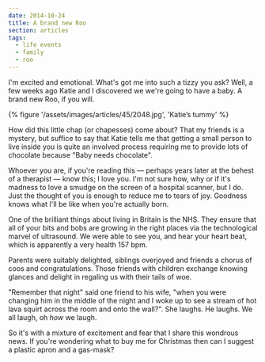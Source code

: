 ```yaml
---
date: 2014-10-24
title: A brand new Roo
section: articles
tags:
  - life events
  - family
  - roo
---
```

I'm excited and emotional. What's got me into such a tizzy you ask? Well, a few weeks ago Katie and I discovered we we're going to have a baby. A brand new Roo, if you will.

{% figure '/assets/images/articles/45/2048.jpg', 'Katie’s tummy' %}

How did this little chap (or chapesses) come about? That my friends is a mystery, but suffice to say that Katie tells me that getting a small person to live inside you is quite an involved process requiring me to provide lots of chocolate because "Baby needs chocolate".

Whoever you are, if you're reading this — perhaps years later at the behest of a therapist — know this; I love you. I'm not sure how, why or if it's madness to love a smudge on the screen of a hospital scanner, but I do. Just the thought of you is enough to reduce me to tears of joy. Goodness knows what I'll be like when you're actually born.

One of the brilliant things about living in Britain is the NHS. They ensure that all of your bits and bobs are growing in the right places via the technological marvel of ultrasound. We were able to see you, and hear your heart beat, which is apparently a very health 157 bpm.

Parents were suitably delighted, siblings overjoyed and friends a chorus of coos and congratulations. Those friends with children exchange knowing glances and delight in regaling us with their tails of woe.

"Remember that night" said one friend to his wife, "when you were changing him in the middle of the night and I woke up to see a stream of hot lava squirt across the room and onto the wall?". She laughs. He laughs. We all laugh, oh _how_ we laugh.

So it's with a mixture of excitement and fear that I share this wondrous news. If you're wondering what to buy me for Christmas then can I suggest a plastic apron and a gas-mask?
